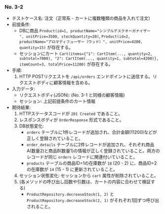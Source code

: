 ### No. 3-2
- テストケース名: 注文（正常系 - カートに複数種類の商品を入れて注文）
- 前提条件:
  - DBに商品 `Product(id=1, productName="シンプルデスクオーガナイザー	", unitPrice=3500, stockQuantity=20)`, `Product(id=2, productName="アロマディフューザー（ウッド）", unitPrice=4200, quantity=15)` が存在する。
  - セッションにカート `Cart(items={"1": CartItem(..., quantity=2, subtotal=7000), "2": CartItem(..., quantity=1, subtotal=4200)}, itemCount=3, totalPrice=11200)` が存在する。
- 手順:
  1. HTTP POSTリクエストを `/api/orders` エンドポイントに送信する。リクエストボディに顧客情報を含める。
- 入力データ:
  - リクエストボディ(JSON): (No. 3-1 と同様の顧客情報)
  - セッション: 上記前提条件のカート情報
- 期待結果:
  1. HTTPステータスコードが `201 Created` であること。
  2. レスポンスボディが `OrderResponse` 形式であること。
  3. DB状態変化:
     - `orders` テーブルに1件レコードが追加され、合計金額(11200)などが正しく登録されていること。
     - `order_details` テーブルに2件レコードが追加され、それぞれ商品A(数量2)と商品B(数量1)の情報が正しく登録されていること。両方のレコードが同じ `orders` レコードに関連付いていること。
     - `products` テーブルの商品ID=1の在庫数が `18` (20 - 2) に、商品ID=2の在庫数が `14` (15 - 1) に更新されていること。
  4. セッション状態変化: セッションから `cart` 属性が削除されていること。
  5. (各メソッドの呼び出し回数や引数は、カートの内容に合わせて検証する)
     - `ProductRepository.decreaseStock(1, 2)` と `ProductRepository.decreaseStock(2, 1)` がそれぞれ1回ずつ呼び出されること。